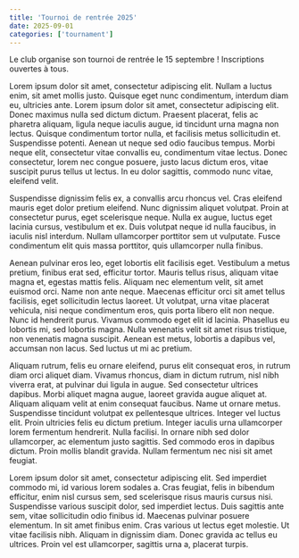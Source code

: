 ```yaml
---
title: 'Tournoi de rentrée 2025'
date: 2025-09-01
categories: ['tournament']
---
```


Le club organise son tournoi de rentrée le 15 septembre ! Inscriptions ouvertes à tous.

Lorem ipsum dolor sit amet, consectetur adipiscing elit. Nullam a luctus enim, sit amet mollis justo. Quisque eget nunc
condimentum, interdum diam eu, ultricies ante. Lorem ipsum dolor sit amet, consectetur adipiscing elit. Donec maximus
nulla sed dictum dictum. Praesent placerat, felis ac pharetra aliquam, ligula neque iaculis augue, id tincidunt urna
magna non lectus. Quisque condimentum tortor nulla, et facilisis metus sollicitudin et. Suspendisse potenti. Aenean ut
neque sed odio faucibus tempus. Morbi neque elit, consectetur vitae convallis eu, condimentum vitae lectus. Donec
consectetur, lorem nec congue posuere, justo lacus dictum eros, vitae suscipit purus tellus ut lectus. In eu dolor
sagittis, commodo nunc vitae, eleifend velit.

Suspendisse dignissim felis ex, a convallis arcu rhoncus vel. Cras eleifend mauris eget dolor pretium eleifend. Nunc
dignissim aliquet volutpat. Proin at consectetur purus, eget scelerisque neque. Nulla ex augue, luctus eget lacinia
cursus, vestibulum et ex. Duis volutpat neque id nulla faucibus, in iaculis nisl interdum. Nullam ullamcorper porttitor
sem ut vulputate. Fusce condimentum elit quis massa porttitor, quis ullamcorper nulla finibus.

Aenean pulvinar eros leo, eget lobortis elit facilisis eget. Vestibulum a metus pretium, finibus erat sed, efficitur
tortor. Mauris tellus risus, aliquam vitae magna et, egestas mattis felis. Aliquam nec elementum velit, sit amet euismod
orci. Name non ante neque. Maecenas efficitur orci sit amet tellus facilisis, eget sollicitudin lectus laoreet. Ut
volutpat, urna vitae placerat vehicula, nisi neque condimentum eros, quis porta libero elit non neque. Nunc id hendrerit
purus. Vivamus commodo eget elit id lacinia. Phasellus eu lobortis mi, sed lobortis magna. Nulla venenatis velit sit
amet risus tristique, non venenatis magna suscipit. Aenean est metus, lobortis a dapibus vel, accumsan non lacus. Sed
luctus ut mi ac pretium.

Aliquam rutrum, felis eu ornare eleifend, purus elit consequat eros, in rutrum diam orci aliquet diam. Vivamus rhoncus,
diam in dictum rutrum, nisl nibh viverra erat, at pulvinar dui ligula in augue. Sed consectetur ultrices dapibus. Morbi
aliquet magna augue, laoreet gravida augue aliquet at. Aliquam aliquam velit at enim consequat faucibus. Name ut ornare
metus. Suspendisse tincidunt volutpat ex pellentesque ultrices. Integer vel luctus elit. Proin ultricies felis eu dictum
pretium. Integer iaculis urna ullamcorper lorem fermentum hendrerit. Nulla facilisi. In ornare nibh sed dolor
ullamcorper, ac elementum justo sagittis. Sed commodo eros in dapibus dictum. Proin mollis blandit gravida. Nullam
fermentum nec nisi sit amet feugiat.

Lorem ipsum dolor sit amet, consectetur adipiscing elit. Sed imperdiet commodo mi, id various lorem sodales a. Cras
feugiat, felis in bibendum efficitur, enim nisl cursus sem, sed scelerisque risus mauris cursus nisi. Suspendisse
various suscipit dolor, sed imperdiet lectus. Duis sagittis ante sem, vitae sollicitudin odio finibus id. Maecenas
pulvinar posuere elementum. In sit amet finibus enim. Cras various ut lectus eget molestie. Ut vitae facilisis nibh.
Aliquam in dignissim diam. Donec gravida ac tellus eu ultrices. Proin vel est ullamcorper, sagittis urna a, placerat
turpis.
